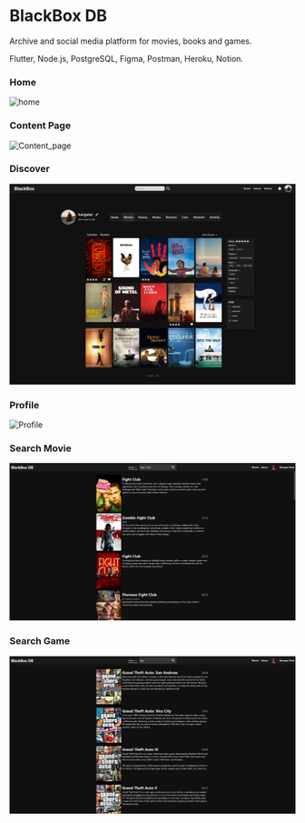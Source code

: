 # BlackBox DB

Archive and social media platform for movies, books and games.

Flutter, Node.js, PostgreSQL, Figma, Postman, Heroku, Notion.




### Home
![home](images/Home.svg)

### Content Page
![Content_page](images/Content_Page.svg)

### Discover
![Discover](images/Discover.png)

### Profile
![Profile](images/Profile.svg)

### Search Movie
![search_movie](images/search_movie.png)

### Search Game
![search_game](images/search_game.png)
